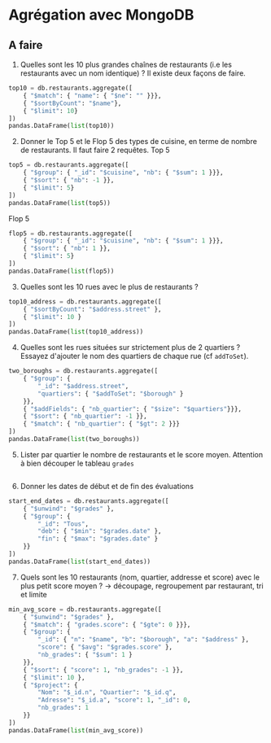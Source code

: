 
# Agrégation avec MongoDB


## A faire

1. Quelles sont les 10 plus grandes chaînes de restaurants (i.e les restaurants avec un nom identique) ? Il existe deux façons de faire.
```python
top10 = db.restaurants.aggregate([
    { "$match": { "name": { "$ne": "" }}},
    { "$sortByCount": "$name"},
    { "$limit": 10}
])
pandas.DataFrame(list(top10))
```
2. Donner le Top 5 et le Flop 5 des types de cuisine, en terme de nombre de restaurants. Il faut faire 2 requêtes.
Top 5
```python
top5 = db.restaurants.aggregate([
    { "$group": { "_id": "$cuisine", "nb": { "$sum": 1 }}},
    { "$sort": { "nb": -1 }},
    { "$limit": 5}
])
pandas.DataFrame(list(top5))
```
Flop 5
```python
flop5 = db.restaurants.aggregate([
    { "$group": { "_id": "$cuisine", "nb": { "$sum": 1 }}},
    { "$sort": { "nb": 1 }},
    { "$limit": 5}
])
pandas.DataFrame(list(flop5))
```
3. Quelles sont les 10 rues avec le plus de restaurants ?
```python
top10_address = db.restaurants.aggregate([
    { "$sortByCount": "$address.street" },
    { "$limit": 10 }
])
pandas.DataFrame(list(top10_address))
```
4. Quelles sont les rues situées sur strictement plus de 2 quartiers ? Essayez d'ajouter le nom des quartiers de chaque rue (cf `addToSet`).
```python
two_boroughs = db.restaurants.aggregate([
    { "$group": {
        "_id": "$address.street",
        "quartiers": { "$addToSet": "$borough" }
    }},
    { "$addFields": { "nb_quartier": { "$size": "$quartiers"}}},
    { "$sort": { "nb_quartier": -1 }},
    { "$match": { "nb_quartier": { "$gt": 2 }}}
])
pandas.DataFrame(list(two_boroughs))
```
5. Lister par quartier le nombre de restaurants et le score moyen. Attention à bien découper le tableau `grades`
```python

```
6. Donner les dates de début et de fin des évaluations
```python
start_end_dates = db.restaurants.aggregate([
    { "$unwind": "$grades" },
    { "$group": {
        "_id": "Tous",
        "deb": { "$min": "$grades.date" },
        "fin": { "$max": "$grades.date" }
    }}
])
pandas.DataFrame(list(start_end_dates))
```
7. Quels sont les 10 restaurants (nom, quartier, addresse et score) avec le plus petit score moyen ? &rarr; découpage, regroupement par restaurant, tri et limite
```python
min_avg_score = db.restaurants.aggregate([
    { "$unwind": "$grades" },
    { "$match": { "grades.score": { "$gte": 0 }}},
    { "$group": {
        "_id": { "n": "$name", "b": "$borough", "a": "$address" },
        "score": { "$avg": "$grades.score" },
        "nb_grades": { "$sum": 1 }
    }},
    { "$sort": { "score": 1, "nb_grades": -1 }},
    { "$limit": 10 },
    { "$project": {
        "Nom": "$_id.n", "Quartier": "$_id.q",
        "Adresse": "$_id.a", "score": 1, "_id": 0,
        "nb_grades": 1
    }}
])
pandas.DataFrame(list(min_avg_score))
```

[//]: # (8. Quels sont les restaurants &#40;nom, quartier et addresse&#41; avec uniquement des grades "A" ?)

[//]: # (    - restriction à ceux qui ont A, découpage, suppression des autres grades que "A" et affichage des infos)

[//]: # (    - on peut envisager d'autres choses &#40;découpage, `addToSet`, et restriction à ceux pour lequel le tableau créé = ["A"] - par exemple&#41;)

[//]: # (```python)

[//]: # ()
[//]: # (```)

[//]: # (9. Compter le nombre d'évaluation par jour de la semaine.)

[//]: # (    &rarr; Recherche sur l'extraction du jour de la semaine à partir d'une date à faire.)

[//]: # (```python)

[//]: # ()
[//]: # (```)

[//]: # (10. Donner les 3 types de cuisine les plus présents par quartier)

[//]: # (    - Piste de réflexion)

[//]: # (        1. double regroupement à prévoir)

[//]: # (        2. tri à prévoir)

[//]: # (        3. regroupement avec `push`)

[//]: # (        4. `slice` pour prendre une partie d'un tableau)

[//]: # (```python)

[//]: # ()
[//]: # (```)